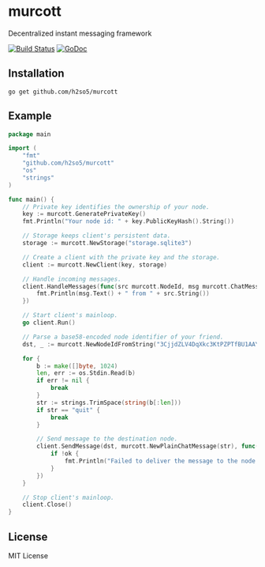 murcott
=======

Decentralized instant messaging framework

[![Build Status](https://travis-ci.org/h2so5/murcott.svg?branch=dev)](https://travis-ci.org/h2so5/murcott)
[![GoDoc](https://godoc.org/github.com/h2so5/murcott?status.svg)](http://godoc.org/github.com/h2so5/murcott)

## Installation

```
go get github.com/h2so5/murcott
```

## Example

```go
package main

import (
	"fmt"
	"github.com/h2so5/murcott"
	"os"
	"strings"
)

func main() {
	// Private key identifies the ownership of your node.
	key := murcott.GeneratePrivateKey()
	fmt.Println("Your node id: " + key.PublicKeyHash().String())

	// Storage keeps client's persistent data.
	storage := murcott.NewStorage("storage.sqlite3")

	// Create a client with the private key and the storage.
	client := murcott.NewClient(key, storage)

	// Handle incoming messages.
	client.HandleMessages(func(src murcott.NodeId, msg murcott.ChatMessage) {
		fmt.Println(msg.Text() + " from " + src.String())
	})

	// Start client's mainloop.
	go client.Run()

	// Parse a base58-encoded node identifier of your friend.
	dst, _ := murcott.NewNodeIdFromString("3CjjdZLV4DqXkc3KtPZPTfBU1AAY")

	for {
		b := make([]byte, 1024)
		len, err := os.Stdin.Read(b)
		if err != nil {
			break
		}
		str := strings.TrimSpace(string(b[:len]))
		if str == "quit" {
			break
		}

		// Send message to the destination node.
		client.SendMessage(dst, murcott.NewPlainChatMessage(str), func(ok bool) {
			if !ok {
				fmt.Println("Failed to deliver the message to the node...")
			}
		})
	}

	// Stop client's mainloop.
	client.Close()
}
```

## License

MIT License
